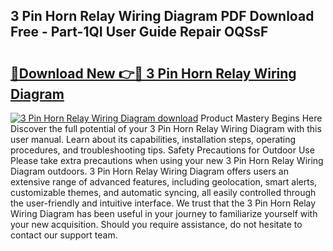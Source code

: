 ## 3 Pin Horn Relay Wiring Diagram PDF Download Free - Part-1QI User Guide Repair OQSsF

# <h2><a href="http://dfhj5f.blite.top/?on=3+Pin+Horn+Relay+Wiring+Diagram">🔗Download New 👉🔴 3 Pin Horn Relay Wiring Diagram</a></h2>

[![3 Pin Horn Relay Wiring Diagram download](https://i.imgur.com/lujVjoI.png)](http://dfhj5f.blite.top/?on=3+Pin+Horn+Relay+Wiring+Diagram)
Product Mastery Begins Here Discover the full potential of your 3 Pin Horn Relay Wiring Diagram with this user manual. Learn about its capabilities, installation steps, operating procedures, and troubleshooting tips. Safety Precautions for Outdoor Use Please take extra precautions when using your new 3 Pin Horn Relay Wiring Diagram outdoors. 3 Pin Horn Relay Wiring Diagram offers users an extensive range of advanced features, including geolocation, smart alerts, customizable themes, and automatic syncing, all easily controlled through the user-friendly and intuitive interface. We trust that the 3 Pin Horn Relay Wiring Diagram has been useful in your journey to familiarize yourself with your new acquisition. Should you require assistance, do not hesitate to contact our support team.
